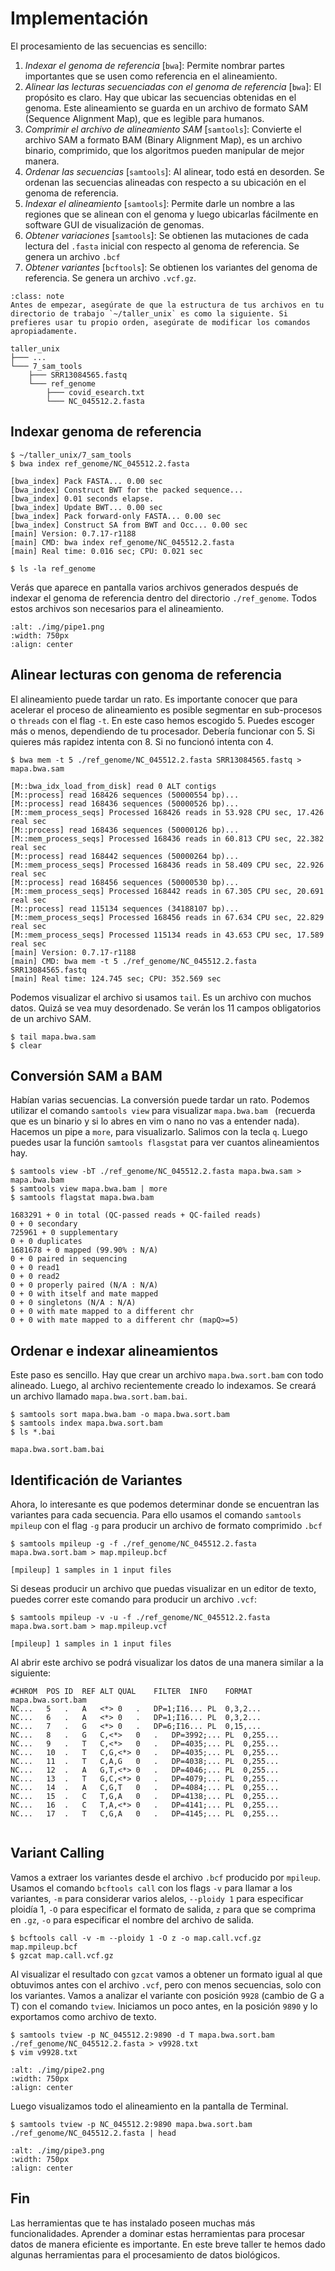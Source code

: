 # Implementación

El procesamiento de las secuencias es sencillo:

1. *Indexar el genoma de referencia* \[`bwa`\]: Permite nombrar partes importantes que se usen como referencia en el alineamiento.
2. *Alinear las lecturas secuenciadas con el genoma de referencia* \[`bwa`\]: El propósito es claro. Hay que ubicar las secuencias obtenidas en el genoma. Este alineamiento se guarda en un archivo de formato SAM (Sequence Alignment Map), que es legible para humanos.
3. *Comprimir el archivo de alineamiento SAM* \[`samtools`\]: Convierte el archivo SAM a formato BAM (Binary Alignment Map), es un archivo binario, comprimido, que los algoritmos pueden manipular de mejor manera.
4. *Ordenar las secuencias* \[`samtools`\]: Al alinear, todo está en desorden. Se ordenan las secuencias alineadas con respecto a su ubicación en el genoma de referencia.
5. *Indexar el alineamiento* \[`samtools`\]: Permite darle un nombre a las regiones que se alinean con el genoma y luego ubicarlas fácilmente en software GUI de visualización de genomas.
6. *Obtener variaciones* \[`samtools`\]: Se obtienen las mutaciones de cada lectura del `.fasta` inicial con respecto al genoma de referencia. Se genera un archivo `.bcf`
7. *Obtener variantes* \[`bcftools`\]: Se obtienen los variantes del genoma de referencia. Se genera un archivo `.vcf.gz`.

```{admonition} Nota
:class: note
Antes de empezar, asegúrate de que la estructura de tus archivos en tu directorio de trabajo `~/taller_unix` es como la siguiente. Si prefieres usar tu propio orden, asegúrate de modificar los comandos apropiadamente.
```

```
taller_unix
├─── ...
└─── 7_sam_tools
    ├─── SRR13084565.fastq
    └─── ref_genome
        ├─── covid_esearch.txt
        └─── NC_045512.2.fasta
```

## Indexar genoma de referencia

```shell
$ ~/taller_unix/7_sam_tools
$ bwa index ref_genome/NC_045512.2.fasta

[bwa_index] Pack FASTA... 0.00 sec
[bwa_index] Construct BWT for the packed sequence...
[bwa_index] 0.01 seconds elapse.
[bwa_index] Update BWT... 0.00 sec
[bwa_index] Pack forward-only FASTA... 0.00 sec
[bwa_index] Construct SA from BWT and Occ... 0.00 sec
[main] Version: 0.7.17-r1188
[main] CMD: bwa index ref_genome/NC_045512.2.fasta
[main] Real time: 0.016 sec; CPU: 0.021 sec

$ ls -la ref_genome
```

Verás que aparece en pantalla varios archivos generados después de indexar el genoma de referencia dentro del directorio `./ref_genome`. Todos estos archivos son necesarios para el alineamiento.

```{image} ./img/pipe1.png
:alt: ./img/pipe1.png
:width: 750px
:align: center
```

## Alinear lecturas con genoma de referencia

El alineamiento puede tardar un rato. Es importante conocer que para acelerar el proceso de alineamiento es posible segmentar en sub-procesos o `threads` con el flag `-t`. En este caso hemos escogido 5. Puedes escoger más o menos, dependiendo de tu procesador. Debería funcionar con 5. Si quieres más rapidez intenta con 8. Si no funcionó intenta con 4.

```shell
$ bwa mem -t 5 ./ref_genome/NC_045512.2.fasta SRR13084565.fastq > mapa.bwa.sam

[M::bwa_idx_load_from_disk] read 0 ALT contigs
[M::process] read 168426 sequences (50000554 bp)...
[M::process] read 168436 sequences (50000526 bp)...
[M::mem_process_seqs] Processed 168426 reads in 53.928 CPU sec, 17.426 real sec
[M::process] read 168436 sequences (50000126 bp)...
[M::mem_process_seqs] Processed 168436 reads in 60.813 CPU sec, 22.382 real sec
[M::process] read 168442 sequences (50000264 bp)...
[M::mem_process_seqs] Processed 168436 reads in 58.409 CPU sec, 22.926 real sec
[M::process] read 168456 sequences (50000530 bp)...
[M::mem_process_seqs] Processed 168442 reads in 67.305 CPU sec, 20.691 real sec
[M::process] read 115134 sequences (34188107 bp)...
[M::mem_process_seqs] Processed 168456 reads in 67.634 CPU sec, 22.829 real sec
[M::mem_process_seqs] Processed 115134 reads in 43.653 CPU sec, 17.589 real sec
[main] Version: 0.7.17-r1188
[main] CMD: bwa mem -t 5 ./ref_genome/NC_045512.2.fasta SRR13084565.fastq
[main] Real time: 124.745 sec; CPU: 352.569 sec
```

Podemos visualizar el archivo si usamos `tail`. Es un archivo con muchos datos. Quizá se vea muy desordenado. Se verán los 11 campos obligatorios de un archivo SAM.

```shell
$ tail mapa.bwa.sam
$ clear
```

## Conversión SAM a BAM

Habían varias secuencias. La conversión puede tardar un rato. Podemos utilizar el comando `samtools view` para visualizar `mapa.bwa.bam ` (recuerda que es un binario y si lo abres en vim o nano no vas a entender nada). Hacemos un pipe a `more`, para visualizarlo. Salimos con la tecla `q`. Luego puedes usar la función `samtools flasgstat` para ver cuantos alineamientos hay.

```shell
$ samtools view -bT ./ref_genome/NC_045512.2.fasta mapa.bwa.sam > mapa.bwa.bam
$ samtools view mapa.bwa.bam | more
$ samtools flagstat mapa.bwa.bam

1683291 + 0 in total (QC-passed reads + QC-failed reads)
0 + 0 secondary
725961 + 0 supplementary
0 + 0 duplicates
1681678 + 0 mapped (99.90% : N/A)
0 + 0 paired in sequencing
0 + 0 read1
0 + 0 read2
0 + 0 properly paired (N/A : N/A)
0 + 0 with itself and mate mapped
0 + 0 singletons (N/A : N/A)
0 + 0 with mate mapped to a different chr
0 + 0 with mate mapped to a different chr (mapQ>=5)
```

## Ordenar e indexar alineamientos

Este paso es sencillo. Hay que crear un archivo `mapa.bwa.sort.bam` con todo alineado. Luego, al archivo recientemente creado lo indexamos. Se creará un archivo llamado `mapa.bwa.sort.bam.bai`.

```shell
$ samtools sort mapa.bwa.bam -o mapa.bwa.sort.bam
$ samtools index mapa.bwa.sort.bam
$ ls *.bai

mapa.bwa.sort.bam.bai
```

## Identificación de Variantes

Ahora, lo interesante es que podemos determinar donde se encuentran las variantes para cada secuencia. Para ello usamos el comando `samtools mpileup` con el flag `-g` para producir un archivo de formato comprimido `.bcf`

```shell
$ samtools mpileup -g -f ./ref_genome/NC_045512.2.fasta mapa.bwa.sort.bam > map.mpileup.bcf

[mpileup] 1 samples in 1 input files
```

Si deseas producir un archivo que puedas visualizar en un editor de texto, puedes correr este comando para producir un archivo `.vcf`:

```shell
$ samtools mpileup -v -u -f ./ref_genome/NC_045512.2.fasta mapa.bwa.sort.bam > map.mpileup.vcf

[mpileup] 1 samples in 1 input files
```

Al abrir este archivo se podrá visualizar los datos de una manera similar a la siguiente:

```vim
#CHROM	POS	ID	REF	ALT	QUAL	FILTER	INFO	FORMAT	mapa.bwa.sort.bam
NC...	5	.	A	<*>	0	.	DP=1;I16...	PL	0,3,2...
NC...	6	.	A	<*>	0	.	DP=1;I16...	PL	0,3,2...
NC...	7	.	G	<*>	0	.	DP=6;I16...	PL	0,15,...
NC...	8	.	G	C,<*>	0	.	DP=3992;...	PL	0,255...
NC...	9	.	T	C,<*>	0	.	DP=4035;...	PL	0,255...
NC...	10	.	T	C,G,<*>	0	.	DP=4035;...	PL	0,255...
NC...	11	.	T	C,A,G	0	.	DP=4038;...	PL	0,255...
NC...	12	.	A	G,T,<*>	0	.	DP=4046;...	PL	0,255...
NC...	13	.	T	G,C,<*>	0	.	DP=4079;...	PL	0,255...
NC...	14	.	A	C,G,T	0	.	DP=4084;...	PL	0,255...
NC...	15	.	C	T,G,A	0	.	DP=4138;...	PL	0,255...
NC...	16	.	C	T,A,<*>	0	.	DP=4141;...	PL	0,255...
NC...	17	.	T	C,G,A	0	.	DP=4145;...	PL	0,255...
 
```

## Variant Calling

Vamos a extraer los variantes desde el archivo `.bcf` producido por `mpileup`. Usamos el comando `bcftools call` con los flags `-v` para llamar a los variantes, `-m` para considerar varios alelos, `--ploidy 1` para especificar ploidía 1, `-O` para especificar el formato de salida, `z` para que se comprima en `.gz`, `-o` para especificar el nombre del archivo de salida.

```shell
$ bcftools call -v -m --ploidy 1 -O z -o map.call.vcf.gz map.mpileup.bcf
$ gzcat map.call.vcf.gz
```

Al visualizar el resultado con `gzcat` vamos a obtener un formato igual al que obtuvimos antes con el archivo `.vcf`, pero con menos secuencias, solo con los variantes. Vamos a analizar el variante con posición `9928` (cambio de G a T) con el comando `tview`. Iniciamos un poco antes, en la posición `9890` y lo exportamos como archivo de texto.

```shell
$ samtools tview -p NC_045512.2:9890 -d T mapa.bwa.sort.bam ./ref_genome/NC_045512.2.fasta > v9928.txt
$ vim v9928.txt
```

```{image} ./img/pipe2.png
:alt: ./img/pipe2.png
:width: 750px
:align: center
```

Luego visualizamos todo el alineamiento en la pantalla de Terminal.

```shell
$ samtools tview -p NC_045512.2:9890 mapa.bwa.sort.bam ./ref_genome/NC_045512.2.fasta | head
```

```{image} ./img/pipe3.png
:alt: ./img/pipe3.png
:width: 750px
:align: center
```

## Fin

Las herramientas que te has instalado poseen muchas más funcionalidades. Aprender a dominar estas herramientas para procesar datos de manera eficiente es importante. En este breve taller te hemos dado algunas herramientas para el procesamiento de datos biológicos.
